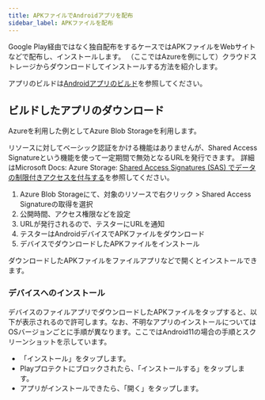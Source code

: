 ```yaml
---
title: APKファイルでAndroidアプリを配布
sidebar_label: APKファイルを配布
---
```


Google Play経由ではなく独自配布をするケースではAPKファイルをWebサイトなどで配布し、インストールします。
（ここではAzureを例にして）クラウドストレージからダウンロードしてインストールする方法を紹介します。

アプリのビルドは[Androidアプリのビルド](./overview.md)を参照してください。

## ビルドしたアプリのダウンロード

Azureを利用した例としてAzure Blob Storageを利用します。

リソースに対してベーシック認証をかける機能はありませんが、Shared Access Signatureという機能を使って一定期間で無効となるURLを発行できます。
詳細はMicrosoft Docs: Azure Storage: [Shared Access Signatures (SAS) でデータの制限付きアクセスを付与する](https://docs.microsoft.com/ja-jp/azure/storage/common/storage-sas-overview)を参照してください。

1. Azure Blob Storageにて、対象のリソースで右クリック > Shared Access Signatureの取得を選択
2. 公開時間、アクセス権限などを設定
3. URLが発行されるので、テスターにURLを通知
4. テスターはAndroidデバイスでAPKファイルをダウンロード
5. デバイスでダウンロードしたAPKファイルをインストール

ダウンロードしたAPKファイルをファイルアプリなどで開くとインストールできます。

### デバイスへのインストール

デバイスのファイルアプリでダウンロードしたAPKファイルをタップすると、以下が表示されるので許可します。なお、不明なアプリのインストールについてはOSバージョンごとに手順が異なります。ここではAndroid11の場合の手順とスクリーンショットを示しています。

- 「インストール」をタップします。
- Playプロテクトにブロックされたら、「インストールする」をタップします。
- アプリがインストールできたら、「開く」をタップします。

